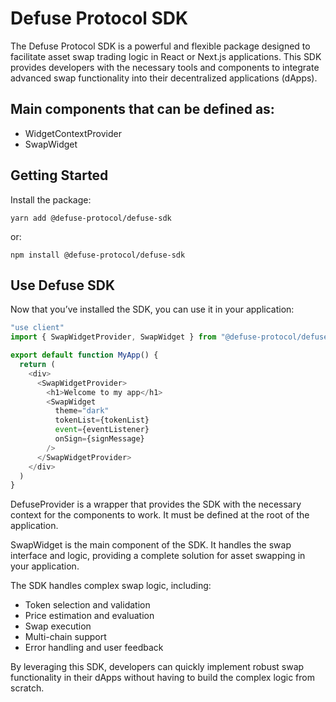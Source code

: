 # Defuse Protocol SDK

The Defuse Protocol SDK is a powerful and flexible package designed to facilitate asset swap trading logic in React or Next.js applications. This SDK provides developers with the necessary tools and components to integrate advanced swap functionality into their decentralized applications (dApps).

## Main components that can be defined as:

- WidgetContextProvider
- SwapWidget

## Getting Started

Install the package:

```text
yarn add @defuse-protocol/defuse-sdk
```

or:

```text
npm install @defuse-protocol/defuse-sdk
```

## Use Defuse SDK

Now that you’ve installed the SDK, you can use it in your application:

```javascript
"use client"
import { SwapWidgetProvider, SwapWidget } from "@defuse-protocol/defuse-sdk"

export default function MyApp() {
  return (
    <div>
      <SwapWidgetProvider>
        <h1>Welcome to my app</h1>
        <SwapWidget
          theme="dark"
          tokenList={tokenList}
          event={eventListener}
          onSign={signMessage}
        />
      </SwapWidgetProvider>
    </div>
  )
}
```

DefuseProvider is a wrapper that provides the SDK with the necessary context for the components to work. It must be defined at the root of the application.

SwapWidget is the main component of the SDK. It handles the swap interface and logic, providing a complete solution for asset swapping in your application.

The SDK handles complex swap logic, including:

- Token selection and validation
- Price estimation and evaluation
- Swap execution
- Multi-chain support
- Error handling and user feedback

By leveraging this SDK, developers can quickly implement robust swap functionality in their dApps without having to build the complex logic from scratch.
